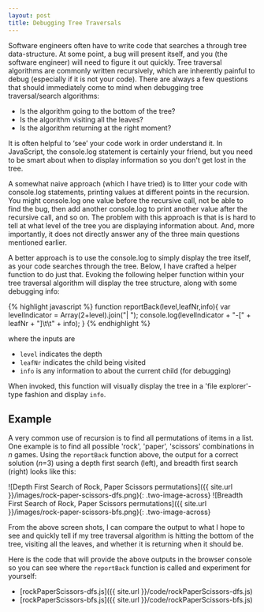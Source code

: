 ```yaml
---
layout: post
title: Debugging Tree Traversals
---
```


Software engineers often have to write code that searches a through tree data-structure. At some point, a bug will present itself, and you (the software engineer) will need to figure it out quickly.  Tree traversal algorithms are commonly written recursively, which are inherently painful to debug (especially if it is not your code). There are always a few questions that should immediately come to mind when debugging tree traversal/search algorithms:

* Is the algorithm going to the bottom of the tree?
* Is the algorithm visiting all the leaves?
* Is the algorithm returning at the right moment?

It is often helpful to ‘see’ your code work in order understand it. In JavaScript, the console.log statement is certainly your friend, but you need to be smart about when to display information so you don't get lost in the tree.

A somewhat naive approach (which I have tried) is to litter your code with console.log statements, printing values at different points in the recursion.  You might console.log one value before the recursive call, not be able to find the bug, then add another console.log to print another value after the recursive call, and so on.  The problem with this approach is that is is hard to tell at what level of the tree you are displaying information about.  And, more importantly, it does not directly answer any of the three main questions mentioned earlier.

A better approach is to use the console.log to simply display the tree itself, as your code searches through the tree.  Below, I have crafted a helper function to do just that.  Evoking the following helper function within your tree traversal algorithm will display the tree structure, along with some debugging info:

{% highlight javascript %}
function reportBack(level,leafNr,info){
  var levelIndicator = Array(2+level).join("| ");
  console.log(levelIndicator + "-[" + leafNr + "]\t\t" + info);
}
{% endhighlight %}

where the inputs are

 * `level` indicates the depth
 * `leafNr` indicates the child being visited
 * `info` is any information to about the current child (for debugging)

When invoked, this function will visually display the tree in a 'file explorer'-type fashion and display `info`.

## Example

A very common use of recursion is to find all permutations of items in a list.  One example is to find all possible 'rock', 'paper', 'scissors' combinations in *n* games.  Using the `reportBack` function above, the output for a correct solution (*n*=3) using a depth first search (left), and breadth first search (right) looks like this:

![Depth First Search of Rock, Paper Scissors permutations]({{ site.url }}/images/rock-paper-scissors-dfs.png){: .two-image-across}
![Breadth First Search of Rock, Paper Scissors permutations]({{ site.url }}/images/rock-paper-scissors-bfs.png){: .two-image-across}

From the above screen shots, I can compare the output to what I hope to see and quickly tell if my tree traversal algorithm is hitting the bottom of the tree, visiting all the leaves, and whether it is returning when it should be.  

Here is the code that will provide the above outputs in the browser console so you can see where the `reportBack` function is called and experiment for yourself:

* [rockPaperScissors-dfs.js]({{ site.url }}/code/rockPaperScissors-dfs.js)
* [rockPaperScissors-bfs.js]({{ site.url }}/code/rockPaperScissors-bfs.js)